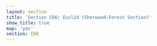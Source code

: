 ```yaml
---
layout: section
title: 'Section C66: Euclid (Sherwood-Forest Section)'
show_title: true
map: 'yes'
section: C66
---
```

